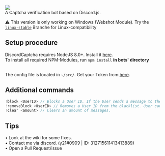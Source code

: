 <img src="https://image.ibb.co/gEN0oR/discord_banner.png"><br/>
A Captcha verification bot based on Discord.js.

⚠️ This version is only working on Windows (Webshot Module). Try the <a href="https://github.com/y21/discordcaptcha/tree/linux-stable">`linux-stable`</a> Branche for Linux-compatibility

## Setup procedure
DiscordCaptcha requires NodeJS 8.0+. Install it <a href="https://nodejs.org/en/download/package-manager/">here</a>.<br />
To install all required NPM-Modules, run `npm install` <b>in bots' directory</b><br/><br/>

The config file is located in `~/src/`. Get your Token from <a href="https://discordapp.com/developers/applications/me">here</a>.

## Additional commands

```js
!block <UserID> // Blocks a User ID. If the User sends a message to the guild, he'll get kicked.
!removeBlock <UserID> // Removes a User ID from the blacklist. User can write again without getting kicked.
!clear <amount> // Clears an amount of messages.
```

## Tips

• Look at the wiki for some fixes.<br/>
• Contact me via discord. (y21#0909 | ID: 312715611413413889)<br/>
• Open a Pull Request/Issue
